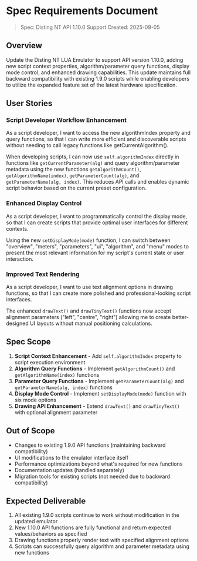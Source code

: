 # Spec Requirements Document

> Spec: Disting NT API 1.10.0 Support
> Created: 2025-09-05

## Overview

Update the Disting NT LUA Emulator to support API version 1.10.0, adding new script context properties, algorithm/parameter query functions, display mode control, and enhanced drawing capabilities. This update maintains full backward compatibility with existing 1.9.0 scripts while enabling developers to utilize the expanded feature set of the latest hardware specification.

## User Stories

### Script Developer Workflow Enhancement

As a script developer, I want to access the new algorithmIndex property and query functions, so that I can write more efficient and discoverable scripts without needing to call legacy functions like getCurrentAlgorithm().

When developing scripts, I can now use `self.algorithmIndex` directly in functions like `getCurrentParameter(alg)` and query algorithm/parameter metadata using the new functions `getAlgorithmCount()`, `getAlgorithmName(index)`, `getParameterCount(alg)`, and `getParameterName(alg, index)`. This reduces API calls and enables dynamic script behavior based on the current preset configuration.

### Enhanced Display Control

As a script developer, I want to programmatically control the display mode, so that I can create scripts that provide optimal user interfaces for different contexts.

Using the new `setDisplayMode(mode)` function, I can switch between "overview", "meters", "parameters", "ui", "algorithm", and "menu" modes to present the most relevant information for my script's current state or user interaction.

### Improved Text Rendering

As a script developer, I want to use text alignment options in drawing functions, so that I can create more polished and professional-looking script interfaces.

The enhanced `drawText()` and `drawTinyText()` functions now accept alignment parameters ("left", "centre", "right") allowing me to create better-designed UI layouts without manual positioning calculations.

## Spec Scope

1. **Script Context Enhancement** - Add `self.algorithmIndex` property to script execution environment
2. **Algorithm Query Functions** - Implement `getAlgorithmCount()` and `getAlgorithmName(index)` functions
3. **Parameter Query Functions** - Implement `getParameterCount(alg)` and `getParameterName(alg, index)` functions  
4. **Display Mode Control** - Implement `setDisplayMode(mode)` function with six mode options
5. **Drawing API Enhancement** - Extend `drawText()` and `drawTinyText()` with optional alignment parameter

## Out of Scope

- Changes to existing 1.9.0 API functions (maintaining backward compatibility)
- UI modifications to the emulator interface itself
- Performance optimizations beyond what's required for new functions
- Documentation updates (handled separately)
- Migration tools for existing scripts (not needed due to backward compatibility)

## Expected Deliverable

1. All existing 1.9.0 scripts continue to work without modification in the updated emulator
2. New 1.10.0 API functions are fully functional and return expected values/behaviors as specified
3. Drawing functions properly render text with specified alignment options
4. Scripts can successfully query algorithm and parameter metadata using new functions